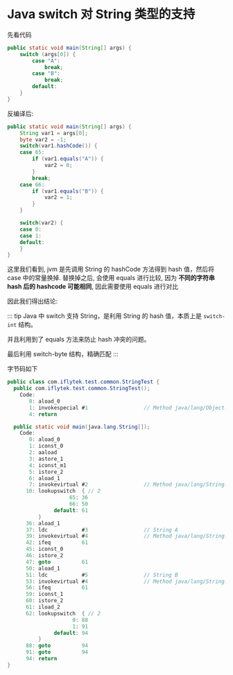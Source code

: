 # Java switch 对 String 类型的支持

先看代码

```java
public static void main(String[] args) {
    switch (args[0]) {
        case "A":
            break;
        case "B":
            break;
        default:
    }
}
```

反编译后:

```java
public static void main(String[] args) {
    String var1 = args[0];
    byte var2 = -1;
    switch(var1.hashCode()) {
    case 65:
        if (var1.equals("A")) {
            var2 = 0;
        }
        break;
    case 66:
        if (var1.equals("B")) {
            var2 = 1;
        }
    }

    switch(var2) {
    case 0:
    case 1:
    default:
    }
}
```

这里我们看到, jvm 是先调用 String 的 hashCode 方法得到 hash 值，然后将 case 中的常量换掉.
替换掉之后, 会使用 equals 进行比较, 因为 **不同的字符串 hash 后的 hashcode 可能相同**, 因此需要使用 equals 进行对比

因此我们得出结论:

::: tip
Java 中 switch 支持 String，是利用 String 的 hash 值，本质上是 `switch-int` 结构。

并且利用到了 equals 方法来防止 hash 冲突的问题。

最后利用 switch-byte 结构，精确匹配
:::

字节码如下

```java
public class com.iflytek.test.common.StringTest {
  public com.iflytek.test.common.StringTest();
    Code:
       0: aload_0
       1: invokespecial #1                  // Method java/lang/Object."<init>":()V
       4: return

  public static void main(java.lang.String[]);
    Code:
       0: aload_0
       1: iconst_0
       2: aaload
       3: astore_1
       4: iconst_m1
       5: istore_2
       6: aload_1
       7: invokevirtual #2                  // Method java/lang/String.hashCode:()I
      10: lookupswitch  { // 2
                    65: 36
                    66: 50
               default: 61
          }
      36: aload_1
      37: ldc           #3                  // String A
      39: invokevirtual #4                  // Method java/lang/String.equals:(Ljava/lang/Object;)Z
      42: ifeq          61
      45: iconst_0
      46: istore_2
      47: goto          61
      50: aload_1
      51: ldc           #5                  // String B
      53: invokevirtual #4                  // Method java/lang/String.equals:(Ljava/lang/Object;)Z
      56: ifeq          61
      59: iconst_1
      60: istore_2
      61: iload_2
      62: lookupswitch  { // 2
                     0: 88
                     1: 91
               default: 94
          }
      88: goto          94
      91: goto          94
      94: return
}
```



